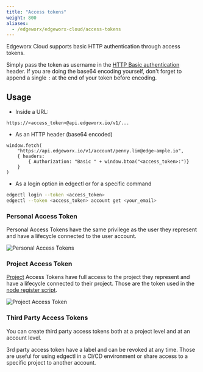 ```yaml
---
title: "Access tokens"
weight: 800
aliases:
  - /edgeworx/edgeworx-cloud/access-tokens
---
```


Edgeworx Cloud supports basic HTTP authentication through access tokens.

Simply pass the token as username in
the [HTTP Basic authentication](https://en.wikipedia.org/wiki/Basic_access_authentication) header.
If you are doing the base64 encoding yourself, don't forget to append a single `:` at the end of
your token before encoding.

## Usage

- Inside a URL:

```text
https://<access_token>@api.edgeworx.io/v1/...
```

- As an HTTP header (base64 encoded)

```text
window.fetch(
    "https://api.edgeworx.io/v1/account/penny.lim@edge-ample.io",
    { headers:
        { Authorization: "Basic " + window.btoa("<access_token>:")}
    }
)
```

- As a login option in edgectl or for a specific command

```bash
edgectl login --token <access_token>
edgectl --token <access_token> account get <your_email>
```

### Personal Access Token

Personal Access Tokens have the same privilege as the user they represent and have a lifecycle
connected to the user account.

![Personal Access Tokens](</images/image (23).png>)

### Project Access Token

[Project](../more/terminology#project) Access Tokens have full access to the project they represent and have a lifecycle connected
to their project. Those are the token used in the [node register script](../more/terminology#node-install-script).

![Project Access Token](</images/image (29).png>)

### Third Party Access Tokens

You can create third party access tokens both at a project level and at an account level.

3rd party access token have a label and can be revoked at any time. Those are useful for using
edgectl in a CI/CD environment or share access to a specific project to another account.
